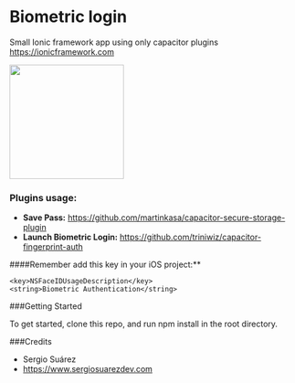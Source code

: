 # Biometric login


Small Ionic framework app using only capacitor plugins
<https://ionicframework.com>

<img src="https://www.airpair.com/img/software/ionic.png" width="200">

### Plugins usage:

* **Save Pass:** <https://github.com/martinkasa/capacitor-secure-storage-plugin>
*  **Launch Biometric Login:** <https://github.com/triniwiz/capacitor-fingerprint-auth>




####Remember add this key in your iOS project:**

```
<key>NSFaceIDUsageDescription</key>
<string>Biometric Authentication</string>
```

###Getting Started

To get started, clone this repo, and run npm install in the root directory.

###Credits
* Sergio Suárez
* <https://www.sergiosuarezdev.com>